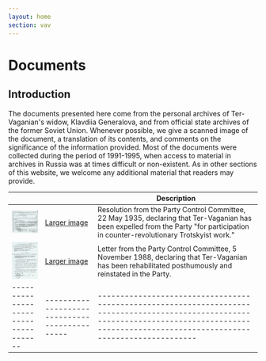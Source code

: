 ```yaml
---
layout: home
section: vav
---
```

# Documents
## Introduction

The documents presented here come from the personal archives of Ter-Vaganian's widow, Klavdiia Generalova, and from
official state archives of the former Soviet Union. Whenever possible, we give a scanned image of the document, a
translation of its contents, and comments on the significance of the information provided. Most of the documents were
collected during the period of 1991-1995, when access to material in archives in Russia was at times difficult or
non-existent. As in other sections of this website, we welcome any additional material that readers may provide.


|                                       |                                             | Description                                                                                                                                                                                    |
|---------------------------------------|---------------------------------------------|------------------------------------------------------------------------------------------------------------------------------------------------------------------------------------------------|
| ![](Documents/DocKPK350522_240.jpg)   | [Larger image](Pages/DocVAV_KPK350522.html) | Resolution from the Party Control Committee, 22 May 1935, declaring that Ter-Vaganian has been expelled from the Party &quot;for participation in counter-revolutionary Trotskyist work.&quot; |
| ![](Documents/DocKPK881105_240.jpg)   | [Larger image](Pages/DocVAV_KPK881105.html) | Letter from the Party Control Committee, 5 November 1988, declaring that Ter-Vaganian has been rehabilitated posthumously and reinstated in the Party.                                         |
| ------------------------------------- |---------------------------------------------|------------------------------------------------------------------------------------------------------------------------------------------------------------------------------------------------|
